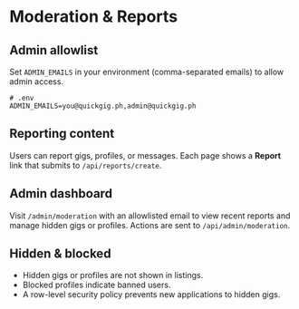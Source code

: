 # Moderation & Reports

## Admin allowlist

Set `ADMIN_EMAILS` in your environment (comma-separated emails) to allow admin access.

```
# .env
ADMIN_EMAILS=you@quickgig.ph,admin@quickgig.ph
```

## Reporting content

Users can report gigs, profiles, or messages. Each page shows a **Report** link that submits to `/api/reports/create`.

## Admin dashboard

Visit `/admin/moderation` with an allowlisted email to view recent reports and manage hidden gigs or profiles. Actions are sent to `/api/admin/moderation`.

## Hidden & blocked

- Hidden gigs or profiles are not shown in listings.
- Blocked profiles indicate banned users.
- A row-level security policy prevents new applications to hidden gigs.
